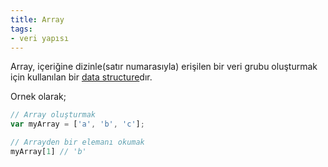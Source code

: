 ```yaml
---
title: Array
tags:
- veri yapısı
---
```


Array, içeriğine dizinle(satır numarasıyla) erişilen bir veri grubu oluşturmak için kullanılan bir [data structure](/data-structure)dır.

Ornek olarak;
```javascript
// Array oluşturmak
var myArray = ['a', 'b', 'c'];

// Arrayden bir elemanı okumak
myArray[1] // 'b'
```
